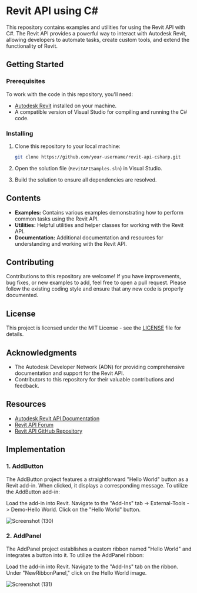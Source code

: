 # Revit API using C#

This repository contains examples and utilities for using the Revit API with C#. The Revit API provides a powerful way to interact with Autodesk Revit, allowing developers to automate tasks, create custom tools, and extend the functionality of Revit.

## Getting Started

### Prerequisites

To work with the code in this repository, you'll need:

- [Autodesk Revit](https://www.autodesk.com/products/revit/overview) installed on your machine.
- A compatible version of Visual Studio for compiling and running the C# code.

### Installing

1. Clone this repository to your local machine:

    ```bash
    git clone https://github.com/your-username/revit-api-csharp.git
    ```

2. Open the solution file (`RevitAPISamples.sln`) in Visual Studio.

3. Build the solution to ensure all dependencies are resolved.

## Contents

- **Examples:** Contains various examples demonstrating how to perform common tasks using the Revit API.
- **Utilities:** Helpful utilities and helper classes for working with the Revit API.
- **Documentation:** Additional documentation and resources for understanding and working with the Revit API.

## Contributing

Contributions to this repository are welcome! If you have improvements, bug fixes, or new examples to add, feel free to open a pull request. Please follow the existing coding style and ensure that any new code is properly documented.

## License

This project is licensed under the MIT License - see the [LICENSE](LICENSE) file for details.

## Acknowledgments

- The Autodesk Developer Network (ADN) for providing comprehensive documentation and support for the Revit API.
- Contributors to this repository for their valuable contributions and feedback.

## Resources

- [Autodesk Revit API Documentation](https://www.autodesk.com/developer-network/platform-technologies/revit)
- [Revit API Forum](https://forums.autodesk.com/t5/revit-api-forum/bd-p/160)
- [Revit API GitHub Repository](https://github.com/ADN-DevTech)

## Implementation 
### 1. AddButton
   
   The AddButton project features a straightforward "Hello World" button as a Revit add-in. When clicked, it displays a corresponding message.
   To utilize the AddButton add-in:
  
  Load the add-in into Revit.
  Navigate to the "Add-Ins" tab -> External-Tools -> Demo-Hello World.
  Click on the "Hello World" button.
  
  ![Screenshot (130)](https://github.com/suraj-soni-04/Revit-API/assets/154866411/05d9f5d4-f576-471d-9c30-0cec8531b8a5)


### 2. AddPanel

  The AddPanel project establishes a custom ribbon named "Hello World" and integrates a button into it.
  To utilize the AddPanel ribbon:

  Load the add-in into Revit.
  Navigate to the "Add-Ins" tab on the ribbon.
  Under "NewRibbonPanel," click on the Hello World image.

  ![Screenshot (131)](https://github.com/suraj-soni-04/Revit-API/assets/154866411/97778242-fe70-4df3-beef-b5e0cb542609)
